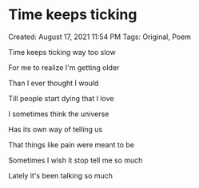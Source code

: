 # Time keeps ticking

Created: August 17, 2021 11:54 PM
Tags: Original, Poem

Time keeps ticking way too slow

For me to realize I'm getting older

Than I ever thought I would

Till people start dying that I love

I sometimes think the universe

Has its own way of telling us

That things like pain were meant to be

Sometimes I wish it stop tell me so much

Lately it's been talking so much